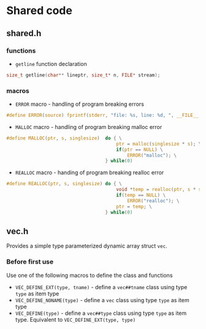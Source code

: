# Shared code

## shared.h

### functions

- ```getline``` function declaration
```c
size_t getline(char** lineptr, size_t* n, FILE* stream);
```

### macros
- ```ERROR``` macro - handling of program breaking errors
```c
#define ERROR(source) fprintf(stderr, "file: %s, line: %d, ", __FILE__, __LINE__), perror(source), exit(EXIT_FAILURE)
```


- ```MALLOC``` macro - handling of program breaking malloc error
```c
#define MALLOC(ptr, s, singlesize)  do { \
                                        ptr = malloc(singlesize * s); \
                                        if(ptr == NULL) \
                                            ERROR("malloc"); \
                                    } while(0)
```

- ```REALLOC``` macro - handing of program breaking realloc error
```c
#define REALLOC(ptr, s, singlesize) do { \
                                        void *temp = realloc(ptr, s * singlesize); \
                                        if(temp == NULL) \
                                            ERROR("realloc"); \
                                        ptr = temp; \
                                    } while(0)
```

## vec.h
Provides a simple type parameterized dynamic array struct ```vec```. 

### Before first use
Use one of the following macros to define the class and functions
- ```VEC_DEFINE_EXT(type, tname)``` - define a ```vec##tname``` class using type ```type``` 
as item type
- ```VEC_DEFINE_NONAME(type)``` - define a ```vec``` class using type ```type``` 
as item type
- ```VEC_DEFINE(type)``` - define a ```vec##type``` class using type ```type``` 
as item type. Equivalent to ```VEC_DEFINE_EXT(type, type)```

